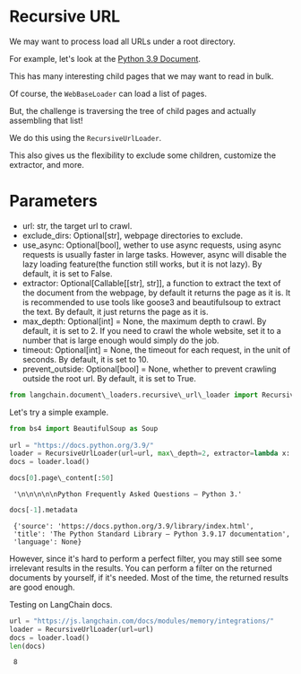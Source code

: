 # Recursive URL

We may want to process load all URLs under a root directory.

For example, let's look at the [Python 3.9 Document](https://docs.python.org/3.9/).

This has many interesting child pages that we may want to read in bulk.

Of course, the `WebBaseLoader` can load a list of pages.

But, the challenge is traversing the tree of child pages and actually assembling that list!

We do this using the `RecursiveUrlLoader`.

This also gives us the flexibility to exclude some children, customize the extractor, and more.

# Parameters

- url: str, the target url to crawl.
- exclude_dirs: Optional\[str\], webpage directories to exclude.
- use_async: Optional\[bool\], wether to use async requests, using async requests is usually faster in large tasks. However, async will disable the lazy loading feature(the function still works, but it is not lazy). By default, it is set to False.
- extractor: Optional\[Callable\[\[str\], str\]\], a function to extract the text of the document from the webpage, by default it returns the page as it is. It is recommended to use tools like goose3 and beautifulsoup to extract the text. By default, it just returns the page as it is.
- max_depth: Optional\[int\] = None, the maximum depth to crawl. By default, it is set to 2. If you need to crawl the whole website, set it to a number that is large enough would simply do the job.
- timeout: Optional\[int\] = None, the timeout for each request, in the unit of seconds. By default, it is set to 10.
- prevent_outside: Optional\[bool\] = None, whether to prevent crawling outside the root url. By default, it is set to True.

```python
from langchain.document\_loaders.recursive\_url\_loader import RecursiveUrlLoader  

```

Let's try a simple example.

```python
from bs4 import BeautifulSoup as Soup  
  
url = "https://docs.python.org/3.9/"  
loader = RecursiveUrlLoader(url=url, max\_depth=2, extractor=lambda x: Soup(x, "html.parser").text)  
docs = loader.load()  

```

```python
docs[0].page\_content[:50]  

```

```text
 '\n\n\n\n\nPython Frequently Asked Questions — Python 3.'  

```

```python
docs[-1].metadata  

```

```text
 {'source': 'https://docs.python.org/3.9/library/index.html',  
 'title': 'The Python Standard Library — Python 3.9.17 documentation',  
 'language': None}  

```

However, since it's hard to perform a perfect filter, you may still see some irrelevant results in the results. You can perform a filter on the returned documents by yourself, if it's needed. Most of the time, the returned results are good enough.

Testing on LangChain docs.

```python
url = "https://js.langchain.com/docs/modules/memory/integrations/"  
loader = RecursiveUrlLoader(url=url)  
docs = loader.load()  
len(docs)  

```

```text
 8  

```
